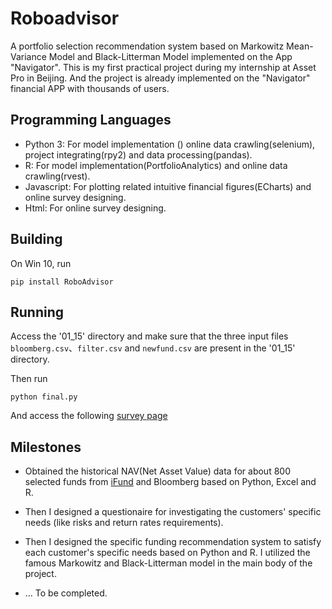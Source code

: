# Roboadvisor
A portfolio selection recommendation system based on Markowitz Mean-Variance Model and Black-Litterman Model implemented on the App "Navigator".
This is my first practical project during my internship at Asset Pro in Beijing. And the project is already implemented on the "Navigator" financial APP with thousands of users.

## Programming Languages

+ Python 3: For model implementation () online data crawling(selenium), project integrating(rpy2) and data processing(pandas).
+ R: For model implementation(PortfolioAnalytics) and online data crawling(rvest).
+ Javascript: For plotting related intuitive financial figures(ECharts) and online survey designing.
+ Html: For online survey designing.

## Building

On Win 10, run

```
pip install RoboAdvisor
```

## Running
Access the '01_15' directory and make sure that the three input files `bloomberg.csv`、`filter.csv` and `newfund.csv` are present in the '01_15' directory.

Then run

```
python final.py
```

And access the following [survey page](localhost:9000)




## Milestones

+  Obtained the historical NAV(Net Asset Value) data for about 800 selected funds from [iFund](https://www.ifund.com.hk/en/companies/) and Bloomberg based on Python, Excel and R.

+  Then I designed a questionaire for investigating the customers' specific needs (like risks and return rates requirements).

+  Then I designed the specific funding recommendation system to satisfy each customer's specific needs based on Python and R. I utilized the famous Markowitz and Black-Litterman model in the main body of the project.

+ ... To be completed.
